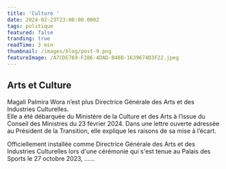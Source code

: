 ```yaml
---
title: 'Culture '
date: 2024-02-23T23:00:00.000Z
tags: politique
featured: false
tranding: true
readTime: 3 min
thumbnail: /images/blog/post-9.png
featureImage: /A7CDE769-F2B6-4DAD-B48B-1639674D3F22.jpeg
---
```


## Arts et Culture 

Magali Palmira Wora n’est plus Directrice Générale des Arts et des Industries Culturelles. \
Elle a été débarquée du Ministère de la Culture et des Arts à l’issue du Conseil des Ministres du 23 février 2024. Dans une lettre ouverte adressée au Président de la Transition, elle explique les raisons de sa mise à l’écart. 

Officiellement installée comme Directrice Générale des Arts et des Industries Culturelles lors d'une cérémonie qui s'est tenue au Palais des Sports le 27 octobre 2023, …...
